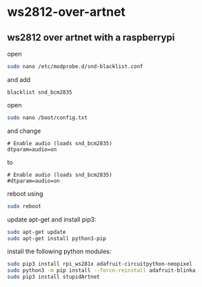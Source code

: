 # ws2812-over-artnet
## ws2812 over artnet with a raspberrypi


open
```bash
sudo nano /etc/modprobe.d/snd-blacklist.conf
```
and add
```
blacklist snd_bcm2835
```

open
```bash
sudo nano /boot/config.txt
```
and change
```
# Enable audio (loads snd_bcm2835)
dtparam=audio=on
```
to
```
# Enable audio (loads snd_bcm2835)
#dtparam=audio=on
```
reboot using
```bash
sudo reboot
```

update apt-get and install pip3:
```bash
sudo apt-get update
sudo apt-get install python3-pip
```

install the following python modules:
```bash
sudo pip3 install rpi_ws281x adafruit-circuitpython-neopixel
sudo python3 -m pip install --force-reinstall adafruit-blinka
sudo pip3 install stupidArtnet
```